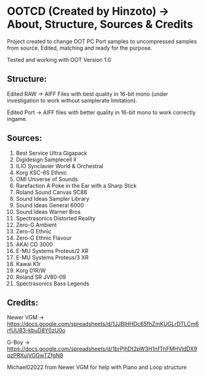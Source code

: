 # OOTCD (Created by Hinzoto) -> About, Structure, Sources & Credits 

<p>Project created to change OOT PC Port samples to uncompressed samples from source. Edited, matching and ready for the purpose.</p>
<p>Tested and working with OOT Version 1.0</p>

## Structure:
<p>Edited RAW -> AIFF Files with best quality in 16-bit mono (under investigation to work without samplerate limitation).</p>
<p>Edited Port -> AIFF files with better quality in 16-bit mono to work correctly ingame.</p>

## Sources:
1. Best Service Ultra Gigapack
2. Digidesign Samplecell II
3. ILIO Synclavier World & Orchestral
4. Korg XSC-6S Ethnic
5. OMI Universe of Sounds
6. Rarefaction A Poke in the Ear with a Sharp Stick
7. Roland Sound Canvas SC88
8. Sound Ideas Sampler Library
9. Sound Ideas General 6000
10. Sound Ideas Warner Bros
11. Spectrasonics Distorted Reality
12. Zero-G Ambient
13. Zero-G Ethnic
14. Zero-G Ethnic Flavour
15. AKAI CD 3000
16. E-MU Systems Proteus/2 XR
17. E-MU Systems Proteus/3 XR
18. Kawai K1r
19. Korg 01R/W
20. Roland SR JV80-09
21. Spectrasonics Bass Legends

## Credits:
Newer VGM -> https://docs.google.com/spreadsheets/d/1JJBlHHDc65fhZmKUGLrDTLCm6rfUU83-kbuD8Y0zU0o<p>
G-Boy -> https://docs.google.com/spreadsheets/d/1brPjhDt2pW3H1nfThFMHVldDX9qzPRXujVGGwTZfgN8<p>
Michael02022 from Newer VGM for help with Piano and Loop structure 
